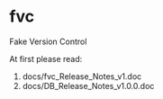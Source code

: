 fvc
===

Fake Version Control

At first please read:

1) docs/fvc_Release_Notes_v1.doc
2) docs/DB_Release_Notes_v1.0.0.doc

